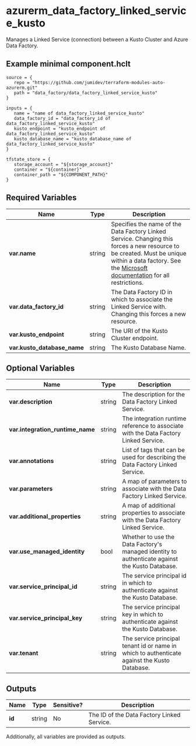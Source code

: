# azurerm_data_factory_linked_service_kusto

Manages a Linked Service (connection) between a Kusto Cluster and Azure Data Factory.

## Example minimal component.hclt

```hcl
source = {
   repo = "https://github.com/jumidev/terraform-modules-auto-azurerm.git" 
   path = "data_factory/data_factory_linked_service_kusto" 
}

inputs = {
   name = "name of data_factory_linked_service_kusto" 
   data_factory_id = "data_factory_id of data_factory_linked_service_kusto" 
   kusto_endpoint = "kusto_endpoint of data_factory_linked_service_kusto" 
   kusto_database_name = "kusto_database_name of data_factory_linked_service_kusto" 
}

tfstate_store = {
   storage_account = "${storage_account}" 
   container = "${container}" 
   container_path = "${COMPONENT_PATH}" 
}

```

## Required Variables

| Name | Type |  Description |
| ---- | --------- |  ----------- |
| **var.name** | string |  Specifies the name of the Data Factory Linked Service. Changing this forces a new resource to be created. Must be unique within a data factory. See the [Microsoft documentation](https://docs.microsoft.com/azure/data-factory/naming-rules) for all restrictions. | 
| **var.data_factory_id** | string |  The Data Factory ID in which to associate the Linked Service with. Changing this forces a new resource. | 
| **var.kusto_endpoint** | string |  The URI of the Kusto Cluster endpoint. | 
| **var.kusto_database_name** | string |  The Kusto Database Name. | 

## Optional Variables

| Name | Type |  Description |
| ---- | --------- |  ----------- |
| **var.description** | string |  The description for the Data Factory Linked Service. | 
| **var.integration_runtime_name** | string |  The integration runtime reference to associate with the Data Factory Linked Service. | 
| **var.annotations** | string |  List of tags that can be used for describing the Data Factory Linked Service. | 
| **var.parameters** | string |  A map of parameters to associate with the Data Factory Linked Service. | 
| **var.additional_properties** | string |  A map of additional properties to associate with the Data Factory Linked Service. | 
| **var.use_managed_identity** | bool |  Whether to use the Data Factory's managed identity to authenticate against the Kusto Database. | 
| **var.service_principal_id** | string |  The service principal id in which to authenticate against the Kusto Database. | 
| **var.service_principal_key** | string |  The service principal key in which to authenticate against the Kusto Database. | 
| **var.tenant** | string |  The service principal tenant id or name in which to authenticate against the Kusto Database. | 



## Outputs

| Name | Type | Sensitive? | Description |
| ---- | ---- | --------- | --------- |
| **id** | string | No  | The ID of the Data Factory Linked Service. | 

Additionally, all variables are provided as outputs.
